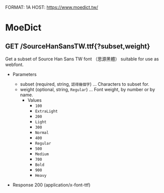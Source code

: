 FORMAT: 1A
HOST: https://www.moedict.tw/

# MoeDict

## GET /SourceHanSansTW.ttf{?subset,weight}

Get a subset of Source Han Sans TW font （思源黑體） suitable for use as webfont.

+ Parameters
    + subset (required, string, `認得幾個字`) ... Characters to subset for.
    + weight (optional, string, `Regular`) ... Font weight, by number or by name.
        + Values
            + `100`
            + `ExtraLight`
            + `200`
            + `Light`
            + `300`
            + `Normal`
            + `400`
            + `Regular`
            + `500`
            + `Medium`
            + `700`
            + `Bold`
            + `900`
            + `Heavy`

+ Response 200 (application/x-font-ttf)
